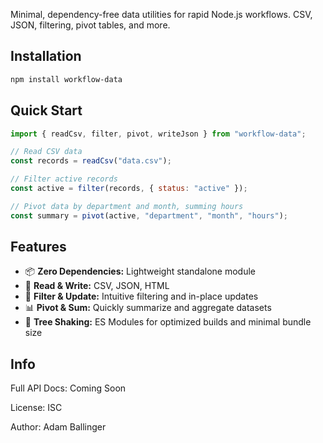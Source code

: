 Minimal, dependency-free data utilities for rapid Node.js workflows. CSV, JSON, filtering, pivot tables, and more.

## Installation

```bash
npm install workflow-data
```

## Quick Start

```js
import { readCsv, filter, pivot, writeJson } from "workflow-data";

// Read CSV data
const records = readCsv("data.csv");

// Filter active records
const active = filter(records, { status: "active" });

// Pivot data by department and month, summing hours
const summary = pivot(active, "department", "month", "hours");
```

## Features

- 📦 **Zero Dependencies:** Lightweight standalone module
- 📂 **Read & Write:** CSV, JSON, HTML
- 🔎 **Filter & Update:** Intuitive filtering and in-place updates
- 📊 **Pivot & Sum:** Quickly summarize and aggregate datasets
- 🌳 **Tree Shaking:** ES Modules for optimized builds and minimal bundle size

## Info

Full API Docs: Coming Soon

License: ISC

Author: Adam Ballinger
